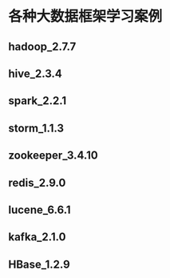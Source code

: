 # 各种大数据框架学习案例

## hadoop_2.7.7

## hive_2.3.4

## spark_2.2.1

## storm_1.1.3

## zookeeper_3.4.10

## redis_2.9.0

## lucene_6.6.1

## kafka_2.1.0

## HBase_1.2.9